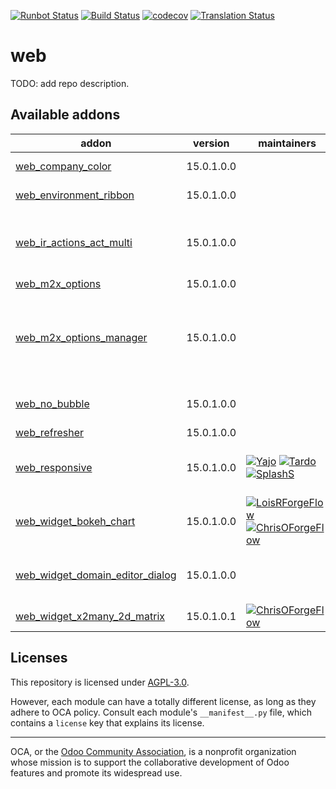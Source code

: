 [![Runbot Status](https://runbot.odoo-community.org/runbot/badge/flat/162/15.0.svg)](https://runbot.odoo-community.org/runbot/repo/github-com-oca-web-162)
[![Build Status](https://travis-ci.com/OCA/web.svg?branch=15.0)](https://travis-ci.com/OCA/web)
[![codecov](https://codecov.io/gh/OCA/web/branch/15.0/graph/badge.svg)](https://codecov.io/gh/OCA/web)
[![Translation Status](https://translation.odoo-community.org/widgets/web-15-0/-/svg-badge.svg)](https://translation.odoo-community.org/engage/web-15-0/?utm_source=widget)

<!-- /!\ do not modify above this line -->

# web

TODO: add repo description.

<!-- /!\ do not modify below this line -->

<!-- prettier-ignore-start -->

[//]: # (addons)

Available addons
----------------
addon | version | maintainers | summary
--- | --- | --- | ---
[web_company_color](web_company_color/) | 15.0.1.0.0 |  | Web Company Color
[web_environment_ribbon](web_environment_ribbon/) | 15.0.1.0.0 |  | Web Environment Ribbon
[web_ir_actions_act_multi](web_ir_actions_act_multi/) | 15.0.1.0.0 |  | Enables triggering of more than one action on ActionManager
[web_m2x_options](web_m2x_options/) | 15.0.1.0.0 |  | web_m2x_options
[web_m2x_options_manager](web_m2x_options_manager/) | 15.0.1.0.0 |  | Adds an interface to manage the "Create" and "Create and Edit" options for specific models and fields.
[web_no_bubble](web_no_bubble/) | 15.0.1.0.0 |  | Remove the bubbles from the web interface
[web_refresher](web_refresher/) | 15.0.1.0.0 |  | Web Refresher
[web_responsive](web_responsive/) | 15.0.1.0.0 | [![Yajo](https://github.com/Yajo.png?size=30px)](https://github.com/Yajo) [![Tardo](https://github.com/Tardo.png?size=30px)](https://github.com/Tardo) [![SplashS](https://github.com/SplashS.png?size=30px)](https://github.com/SplashS) | Responsive web client, community-supported
[web_widget_bokeh_chart](web_widget_bokeh_chart/) | 15.0.1.0.0 | [![LoisRForgeFlow](https://github.com/LoisRForgeFlow.png?size=30px)](https://github.com/LoisRForgeFlow) [![ChrisOForgeFlow](https://github.com/ChrisOForgeFlow.png?size=30px)](https://github.com/ChrisOForgeFlow) | This widget allows to display charts using Bokeh library.
[web_widget_domain_editor_dialog](web_widget_domain_editor_dialog/) | 15.0.1.0.0 |  | Recovers the Domain Editor Dialog functionality
[web_widget_x2many_2d_matrix](web_widget_x2many_2d_matrix/) | 15.0.1.0.1 | [![ChrisOForgeFlow](https://github.com/ChrisOForgeFlow.png?size=30px)](https://github.com/ChrisOForgeFlow) | Show list fields as a matrix

[//]: # (end addons)

<!-- prettier-ignore-end -->

## Licenses

This repository is licensed under [AGPL-3.0](LICENSE).

However, each module can have a totally different license, as long as they adhere to OCA
policy. Consult each module's `__manifest__.py` file, which contains a `license` key
that explains its license.

----

OCA, or the [Odoo Community Association](http://odoo-community.org/), is a nonprofit
organization whose mission is to support the collaborative development of Odoo features
and promote its widespread use.
